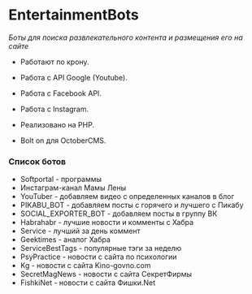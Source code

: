 # EntertainmentBots
_Боты для поиска развлекательного контента и размещения его на сайте_

- Работают по крону.

- Работа с API Google (Youtube).

- Работа с Facebook API.

- Работа с Instagram.

- Реализовано на PHP.

- Bolt on для OctoberCMS.



### Список ботов
- Softportal - программы
- Инстаграм-канал Мамы Лены
- YouTuber - добавляем видео с определенных каналов в блог
- PIKABU_BOT - добавляем посты с горячего и лучшего с Пикабу
- SOCIAL_EXPORTER_BOT - добавляем посты в группу ВК
- Habrahabr - лучшие новости и комменты с Хабра
- Service - лучший за день коммент
- Geektimes - аналог Хабра
- ServiceBestTags - популярные тэги за неделю
- PsyPractice - новости с сайта по психологии
- Kg - новости с сайта Kino-govno.com
- SecretMagNews - новости с сайта СекретФирмы
- FishkiNet - новости с сайта Фишки.Net
